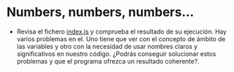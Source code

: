 # Numbers, numbers, numbers...

* Revisa el fichero [index.js](index.js) y comprueba el resultado de su ejecución. Hay varios problemas en el. Uno tiene que ver con el concepto de ámbito de las variables y otro con la necesidad de usar nombres claros y significativos en nuestro código. ¿Podrás conseguir solucionar estos problemas y que el programa ofrezca un resultado coherente?.
